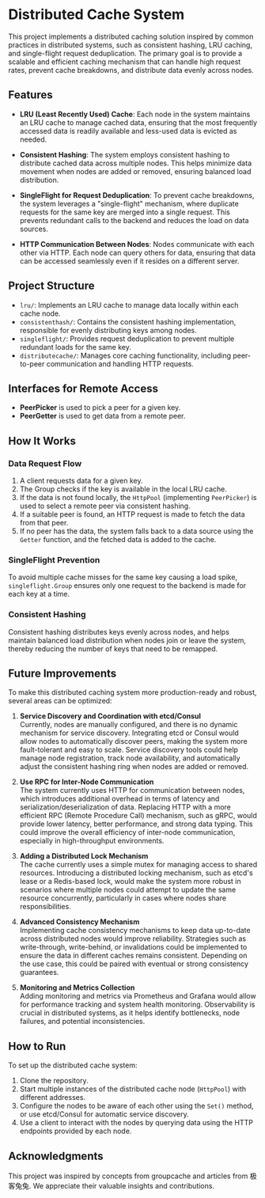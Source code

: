 # Distributed Cache System

This project implements a distributed caching solution inspired by common practices in distributed systems, such as consistent hashing, LRU caching, and single-flight request deduplication. The primary goal is to provide a scalable and efficient caching mechanism that can handle high request rates, prevent cache breakdowns, and distribute data evenly across nodes.

## Features

- **LRU (Least Recently Used) Cache**: Each node in the system maintains an LRU cache to manage cached data, ensuring that the most frequently accessed data is readily available and less-used data is evicted as needed.
  
- **Consistent Hashing**: The system employs consistent hashing to distribute cached data across multiple nodes. This helps minimize data movement when nodes are added or removed, ensuring balanced load distribution.

- **SingleFlight for Request Deduplication**: To prevent cache breakdowns, the system leverages a "single-flight" mechanism, where duplicate requests for the same key are merged into a single request. This prevents redundant calls to the backend and reduces the load on data sources.

- **HTTP Communication Between Nodes**: Nodes communicate with each other via HTTP. Each node can query others for data, ensuring that data can be accessed seamlessly even if it resides on a different server.

## Project Structure

- `lru/`: Implements an LRU cache to manage data locally within each cache node.
- `consistenthash/`: Contains the consistent hashing implementation, responsible for evenly distributing keys among nodes.
- `singleflight/`: Provides request deduplication to prevent multiple redundant loads for the same key.
- `distributecache/`: Manages core caching functionality, including peer-to-peer communication and handling HTTP requests.

## Interfaces for Remote Access

- **PeerPicker** is used to pick a peer for a given key.
- **PeerGetter** is used to get data from a remote peer.

## How It Works

### Data Request Flow

1. A client requests data for a given key.
2. The Group checks if the key is available in the local LRU cache.
3. If the data is not found locally, the `HttpPool` (implementing `PeerPicker`) is used to select a remote peer via consistent hashing.
4. If a suitable peer is found, an HTTP request is made to fetch the data from that peer.
5. If no peer has the data, the system falls back to a data source using the `Getter` function, and the fetched data is added to the cache.

### SingleFlight Prevention

To avoid multiple cache misses for the same key causing a load spike, `singleflight.Group` ensures only one request to the backend is made for each key at a time.

### Consistent Hashing

Consistent hashing distributes keys evenly across nodes, and helps maintain balanced load distribution when nodes join or leave the system, thereby reducing the number of keys that need to be remapped.

## Future Improvements

To make this distributed caching system more production-ready and robust, several areas can be optimized:

1. **Service Discovery and Coordination with etcd/Consul**  
   Currently, nodes are manually configured, and there is no dynamic mechanism for service discovery. Integrating etcd or Consul would allow nodes to automatically discover peers, making the system more fault-tolerant and easy to scale. Service discovery tools could help manage node registration, track node availability, and automatically adjust the consistent hashing ring when nodes are added or removed.

2. **Use RPC for Inter-Node Communication**  
   The system currently uses HTTP for communication between nodes, which introduces additional overhead in terms of latency and serialization/deserialization of data. Replacing HTTP with a more efficient RPC (Remote Procedure Call) mechanism, such as gRPC, would provide lower latency, better performance, and strong data typing. This could improve the overall efficiency of inter-node communication, especially in high-throughput environments.

3. **Adding a Distributed Lock Mechanism**  
   The cache currently uses a simple mutex for managing access to shared resources. Introducing a distributed locking mechanism, such as etcd's lease or a Redis-based lock, would make the system more robust in scenarios where multiple nodes could attempt to update the same resource concurrently, particularly in cases where nodes share responsibilities.

4. **Advanced Consistency Mechanism**  
   Implementing cache consistency mechanisms to keep data up-to-date across distributed nodes would improve reliability. Strategies such as write-through, write-behind, or invalidations could be implemented to ensure the data in different caches remains consistent. Depending on the use case, this could be paired with eventual or strong consistency guarantees.

5. **Monitoring and Metrics Collection**  
   Adding monitoring and metrics via Prometheus and Grafana would allow for performance tracking and system health monitoring. Observability is crucial in distributed systems, as it helps identify bottlenecks, node failures, and potential inconsistencies.

## How to Run

To set up the distributed cache system:

1. Clone the repository.
2. Start multiple instances of the distributed cache node (`HttpPool`) with different addresses.
3. Configure the nodes to be aware of each other using the `Set()` method, or use etcd/Consul for automatic service discovery.
4. Use a client to interact with the nodes by querying data using the HTTP endpoints provided by each node.

## Acknowledgments

This project was inspired by concepts from groupcache and articles from 极客兔兔. We appreciate their valuable insights and contributions.
